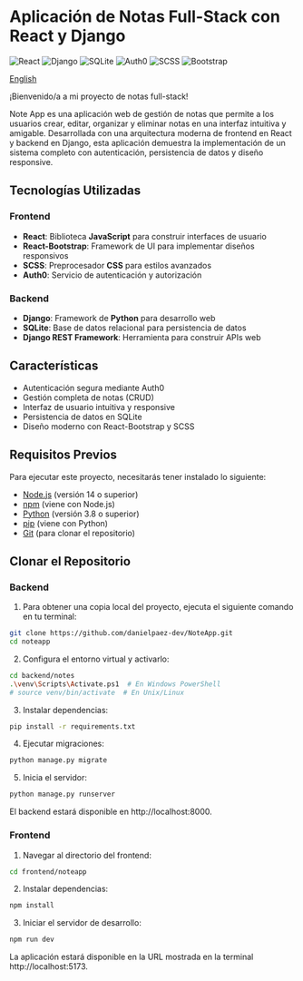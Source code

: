 # Aplicación de Notas Full-Stack con React y Django

![React](https://img.shields.io/badge/React-20232A?style=for-the-badge&logo=react&logoColor=61DAFB)
![Django](https://img.shields.io/badge/Django-092E20?style=for-the-badge&logo=django&logoColor=white)
![SQLite](https://img.shields.io/badge/SQLite-07405E?style=for-the-badge&logo=sqlite&logoColor=white)
![Auth0](https://img.shields.io/badge/Auth0-EB5424?style=for-the-badge&logo=auth0&logoColor=white)
![SCSS](https://img.shields.io/badge/SCSS-CC6699?style=for-the-badge&logo=sass&logoColor=white)
![Bootstrap](https://img.shields.io/badge/Bootstrap-7952B3?style=for-the-badge&logo=bootstrap&logoColor=white)

[English](README.md)

¡Bienvenido/a a mi proyecto de notas full-stack!

Note App es una aplicación web de gestión de notas que permite a los usuarios crear, editar, organizar y eliminar notas en una interfaz intuitiva y amigable. Desarrollada con una arquitectura moderna de frontend en React y backend en Django, esta aplicación demuestra la implementación de un sistema completo con autenticación, persistencia de datos y diseño responsive.

## Tecnologías Utilizadas

### Frontend

- **React**: Biblioteca **JavaScript** para construir interfaces de usuario
- **React-Bootstrap**: Framework de UI para implementar diseños responsivos
- **SCSS**: Preprocesador **CSS** para estilos avanzados
- **Auth0**: Servicio de autenticación y autorización

### Backend

- **Django**: Framework de **Python** para desarrollo web
- **SQLite**: Base de datos relacional para persistencia de datos
- **Django REST Framework**: Herramienta para construir APIs web

## Características

- Autenticación segura mediante Auth0
- Gestión completa de notas (CRUD)
- Interfaz de usuario intuitiva y responsive
- Persistencia de datos en SQLite
- Diseño moderno con React-Bootstrap y SCSS

## Requisitos Previos

Para ejecutar este proyecto, necesitarás tener instalado lo siguiente:
- [Node.js](https://nodejs.org/) (versión 14 o superior)
- [npm](https://www.npmjs.com/) (viene con Node.js)
- [Python](https://www.python.org/) (versión 3.8 o superior)
- [pip](https://pip.pypa.io/en/stable/installation/) (viene con Python)
- [Git](https://git-scm.com/) (para clonar el repositorio)

## Clonar el Repositorio

### Backend

1. Para obtener una copia local del proyecto, ejecuta el siguiente comando en tu terminal:

```bash
git clone https://github.com/danielpaez-dev/NoteApp.git
cd noteapp
```

2. Configura el entorno virtual y activarlo:

```bash
cd backend/notes
.\venv\Scripts\Activate.ps1  # En Windows PowerShell
# source venv/bin/activate  # En Unix/Linux
```

3. Instalar dependencias:

```bash
pip install -r requirements.txt
```

4. Ejecutar migraciones:

```bash
python manage.py migrate
```

5. Inicia el servidor:

```bash
python manage.py runserver
```

El backend estará disponible en http://localhost:8000.

### Frontend

1. Navegar al directorio del frontend:

```bash
cd frontend/noteapp
```

2. Instalar dependencias:

```bash
npm install
```

3. Iniciar el servidor de desarrollo:

```bash
npm run dev
```

La aplicación estará disponible en la URL mostrada en la terminal http://localhost:5173.
